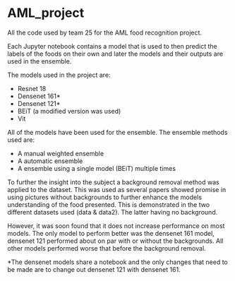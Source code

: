 # AML_project

All the code used by team 25 for the AML food recognition project.

Each Jupyter notebook contains a model that is used to then predict the labels of the foods on their own and later the models and their outputs are used in the ensemble.

The models used in the project are:
- Resnet 18
- Densenet 161*
- Densenet 121*
- BEiT (a modified version was used)
- Vit

All of the models have been used for the ensemble. The ensemble methods used are:
- A manual weighted ensemble
- A automatic ensemble
- A ensemble using a single model (BEiT) multiple times

To further the insight into the subject a background removal method was applied to the dataset. This was used as several papers showed promise in using pictures without backgrounds to further enhance the models understanding of the food presented. This is demonstrated in the two different datasets used (data & data2). The latter having no background.

However, it was soon found that it does not increase performance on most models. The only model to perform better was the densenet 161 model, densenet 121 performed about on par with or without the backgrounds. All other models performed worse that before the background removal.

*The densenet models share a notebook and the only changes that need to be made are to change out densenet 121 with densenet 161.
